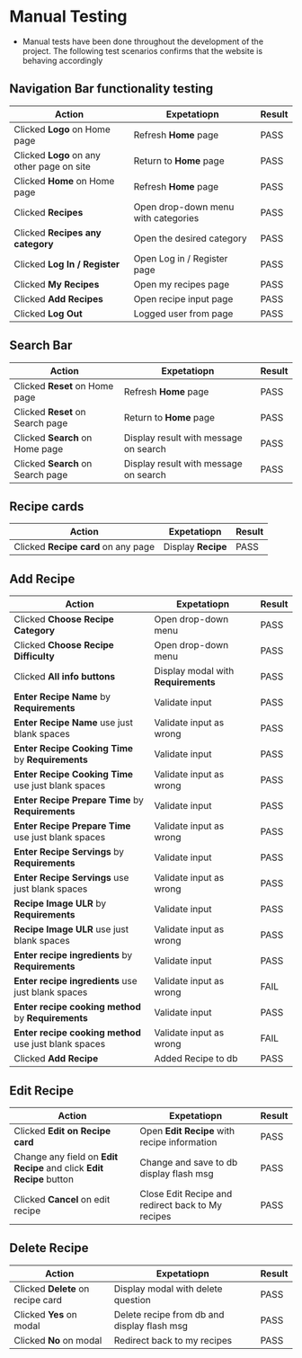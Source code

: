 # Manual Testing

- Manual tests have been done throughout the development of the project.
The following test scenarios confirms that the website is behaving accordingly

## Navigation Bar functionality testing

| Action  | Expetatiopn  | Result |
|---|---|---|
| Clicked **Logo** on Home page  | Refresh **Home** page  | PASS |
| Clicked **Logo** on any other page on site | Return to **Home** page | PASS  |
| Clicked **Home** on Home page  |  Refresh **Home** page | PASS |
| Clicked **Recipes** | Open drop-down menu with categories  | PASS |
| Clicked **Recipes any category**  | Open the desired category | PASS |
| Clicked **Log In / Register**  | Open Log in / Register page | PASS |
| Clicked **My Recipes**  | Open my recipes page  | PASS |
| Clicked **Add Recipes** | Open recipe input page  | PASS  |
| Clicked **Log Out**    | Logged user from page  | PASS  |

## Search Bar

| Action  | Expetatiopn  | Result |
|---|---|---|
| Clicked **Reset** on Home page  | Refresh **Home** page  | PASS |
| Clicked **Reset** on Search page | Return to **Home** page | PASS  |
| Clicked **Search** on Home page  | Display result with message on search  | PASS |
| Clicked **Search** on Search page | Display result with message on search | PASS  |

## Recipe cards 

| Action  | Expetatiopn  | Result |
|---|---|---|
| Clicked **Recipe card** on any page  | Display **Recipe** | PASS |

## Add Recipe

| Action  | Expetatiopn  | Result |
|---|---|---|
| Clicked **Choose Recipe Category**  | Open drop-down menu | PASS |
| Clicked **Choose Recipe Difficulty** |  Open drop-down menu | PASS |
| Clicked **All info buttons**  | Display modal with **Requirements** | PASS |
| **Enter Recipe Name**  by  **Requirements**   | Validate input | PASS |
| **Enter Recipe Name** use just blank spaces | Validate input as wrong | PASS |
| **Enter Recipe Cooking Time**  by  **Requirements**   | Validate input | PASS |
| **Enter Recipe Cooking Time** use just blank spaces | Validate input as wrong | PASS |
| **Enter Recipe Prepare Time**  by  **Requirements**   | Validate input | PASS |
| **Enter Recipe Prepare Time** use just blank spaces | Validate input as wrong | PASS |
| **Enter Recipe Servings**  by  **Requirements**   | Validate input | PASS |
| **Enter Recipe Servings** use just blank spaces | Validate input as wrong | PASS |
| **Recipe Image ULR**  by  **Requirements**   | Validate input | PASS |
| **Recipe Image ULR** use just blank spaces | Validate input as wrong | PASS |
| **Enter recipe ingredients**  by  **Requirements**   | Validate input | PASS |
| **Enter recipe ingredients** use just blank spaces | Validate input as wrong | FAIL |
| **Enter recipe cooking method**  by  **Requirements**   | Validate input | PASS |
| **Enter recipe cooking method** use just blank spaces | Validate input as wrong | FAIL |
| Clicked **Add Recipe** | Added Recipe to db | PASS |

## Edit Recipe

| Action  | Expetatiopn  | Result |
|---|---|---|
| Clicked **Edit on Recipe card** | Open **Edit Recipe** with recipe information | PASS |
| Change any field on **Edit Recipe** and click **Edit Recipe** button | Change and save to db display flash msg | PASS |
| Clicked **Cancel** on edit recipe | Close Edit Recipe and redirect back to My recipes | PASS |

## Delete Recipe

| Action  | Expetatiopn  | Result |
|---|---|---|
| Clicked **Delete** on recipe card  | Display modal with delete question | PASS |
| Clicked **Yes** on modal  | Delete recipe from db and display flash msg | PASS |
| Clicked **No** on modal  | Redirect back to my recipes | PASS |








